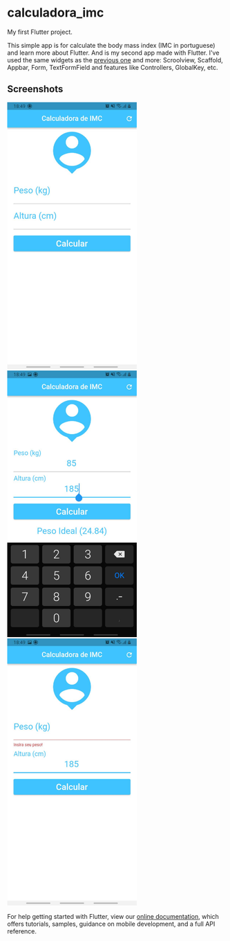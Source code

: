 # calculadora_imc

My first Flutter project.

This simple app is for calculate the body mass index (IMC in portuguese) and learn more about Flutter.
And is my second app made with Flutter.
I've used the same widgets as the [previous one](https://github.com/henriqueparaguassu/contador_de_pessoas) and more: Scroolview, Scaffold, Appbar, Form, TextFormField and features like Controllers, GlobalKey, etc.

## Screenshots

<img src="screenshots/img1.jpg" width="300" />
<img src="screenshots/img2.jpg" width="300" />
<img src="screenshots/img3.jpg" width="300" />


For help getting started with Flutter, view our
[online documentation](https://flutter.dev/docs), which offers tutorials,
samples, guidance on mobile development, and a full API reference.
